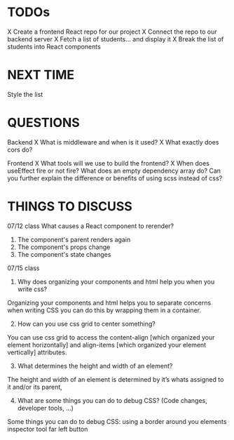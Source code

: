 # TODOs

X Create a frontend React repo for our project
X Connect the repo to our backend server
X Fetch a list of students... and display it
X Break the list of students into React components

# NEXT TIME

Style the list

# QUESTIONS

Backend
X What is middleware and when is it used?
X What exactly does cors do?

Frontend
X What tools will we use to build the frontend?
X When does useEffect fire or not fire? What does an empty dependency array do?
Can you further explain the difference or benefits of using scss instead of css?

# THINGS TO DISCUSS

07/12 class
What causes a React component to rerender?

1. The component's parent renders again
2. The component's props change
3. The component's state changes

07/15 class

1. Why does organizing your components and html help you when you write css?

Organizing your components and html helps you to separate concerns when writing CSS you can do this by wrapping them in a container.

2. How can you use css grid to center something?

You can use css grid to access the content-align [which organized your element horizontally] and align-items [which organized your element vertically] attributes.

3. What determines the height and width of an element?

The height and width of an element is determined by it’s whats assigned to it and/or its parent,

4. What are some things you can do to debug CSS? (Code changes, developer tools, …)

Some things you can do to debug CSS:
using a border around you elements
inspector tool far left button
